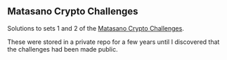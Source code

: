 ## Matasano Crypto Challenges

Solutions to sets 1 and 2 of the [Matasano Crypto Challenges](http://cryptopals.com/).

These were stored in a private repo for a few years until I discovered that the challenges had been made public.